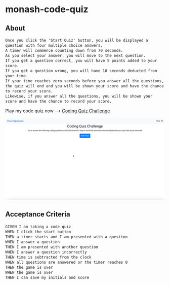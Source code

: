 # monash-code-quiz

## About

```
Once you click the 'Start Quiz' button, you will be displayed a question with four multiple choice answers.
A timer will commence counting down from 70 seconds.
As you select your answer, you will move to the next question.
If you get a question correct, you will have 5 points added to your score.
If you get a question wrong, you will have 10 seconds deducted from your time. 
If your time reaches zero seconds before you answer all the questions, the quiz will end and you will be shown your score and have the chance to record your score.
Likewise, if you answer all the questions, you will be shown your score and have the chance to record your score.
```

Play my code quiz now --> [Coding Quiz Challenge](https://darren-behan.github.io/monash-code-quiz/)

![Coding Quiz Challenge](./assets/img/quiz.png)

## Acceptance Criteria

```
GIVEN I am taking a code quiz
WHEN I click the start button
THEN a timer starts and I am presented with a question
WHEN I answer a question
THEN I am presented with another question
WHEN I answer a question incorrectly
THEN time is subtracted from the clock
WHEN all questions are answered or the timer reaches 0
THEN the game is over
WHEN the game is over
THEN I can save my initials and score
```